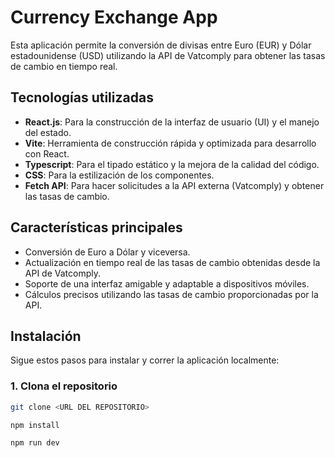 # Currency Exchange App

Esta aplicación permite la conversión de divisas entre Euro (EUR) y Dólar estadounidense (USD) utilizando la API de Vatcomply para obtener las tasas de cambio en tiempo real.

## Tecnologías utilizadas

- **React.js**: Para la construcción de la interfaz de usuario (UI) y el manejo del estado.
- **Vite**: Herramienta de construcción rápida y optimizada para desarrollo con React.
- **Typescript**: Para el tipado estático y la mejora de la calidad del código.
- **CSS**: Para la estilización de los componentes.
- **Fetch API**: Para hacer solicitudes a la API externa (Vatcomply) y obtener las tasas de cambio.

## Características principales

- Conversión de Euro a Dólar y viceversa.
- Actualización en tiempo real de las tasas de cambio obtenidas desde la API de Vatcomply.
- Soporte de una interfaz amigable y adaptable a dispositivos móviles.
- Cálculos precisos utilizando las tasas de cambio proporcionadas por la API.

## Instalación

Sigue estos pasos para instalar y correr la aplicación localmente:

### 1. Clona el repositorio

```bash
git clone <URL DEL REPOSITORIO>

npm install

npm run dev